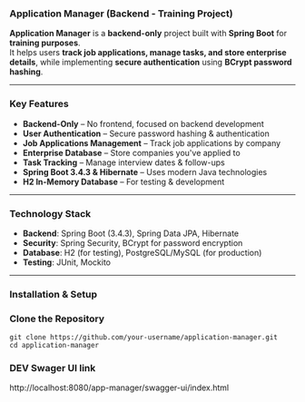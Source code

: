 ### Application Manager (Backend - Training Project)

**Application Manager** is a **backend-only** project built with **Spring Boot** for **training purposes**.  
It helps users **track job applications, manage tasks, and store enterprise details**, while implementing **secure authentication** using **BCrypt password hashing**.

---

### Key Features
- **Backend-Only** – No frontend, focused on backend development  
- **User Authentication** – Secure password hashing & authentication  
- **Job Applications Management** – Track job applications by company  
- **Enterprise Database** – Store companies you've applied to  
- **Task Tracking** – Manage interview dates & follow-ups  
- **Spring Boot 3.4.3 & Hibernate** – Uses modern Java technologies  
- **H2 In-Memory Database** – For testing & development

---

### Technology Stack
- **Backend**: Spring Boot (3.4.3), Spring Data JPA, Hibernate
- **Security**: Spring Security, BCrypt for password encryption
- **Database**: H2 (for testing), PostgreSQL/MySQL (for production)
- **Testing**: JUnit, Mockito

---

### Installation & Setup
### Clone the Repository
```
git clone https://github.com/your-username/application-manager.git
cd application-manager
```

### DEV Swager UI link
http://localhost:8080/app-manager/swagger-ui/index.html

